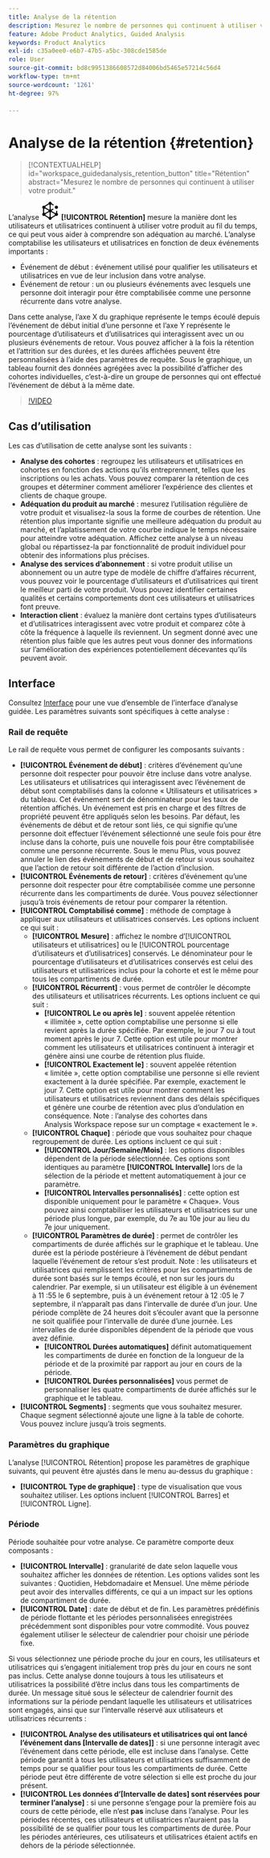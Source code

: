 ```yaml
---
title: Analyse de la rétention
description: Mesurez le nombre de personnes qui continuent à utiliser votre produit.
feature: Adobe Product Analytics, Guided Analysis
keywords: Product Analytics
exl-id: c35a0ee0-e6b7-47b5-a5bc-308cde1585de
role: User
source-git-commit: bd8c9951386608572d84006bd5465e57214c56d4
workflow-type: tm+mt
source-wordcount: '1261'
ht-degree: 97%

---
```


# Analyse de la rétention {#retention}

<!-- markdownlint-disable MD034 -->

>[!CONTEXTUALHELP]
>id="workspace_guidedanalysis_retention_button"
>title="Rétention"
>abstract="Mesurez le nombre de personnes qui continuent à utiliser votre produit."

<!-- markdownlint-enable MD034 -->

L’analyse ![Rétention](/help/assets/icons/Retention.svg) **[!UICONTROL Rétention]** mesure la manière dont les utilisateurs et utilisatrices continuent à utiliser votre produit au fil du temps, ce qui peut vous aider à comprendre son adéquation au marché. L’analyse comptabilise les utilisateurs et utilisatrices en fonction de deux événements importants :

* Événement de début : événement utilisé pour qualifier les utilisateurs et utilisatrices en vue de leur inclusion dans votre analyse.
* Événement de retour : un ou plusieurs événements avec lesquels une personne doit interagir pour être comptabilisée comme une personne récurrente dans votre analyse.

Dans cette analyse, l’axe X du graphique représente le temps écoulé depuis l’événement de début initial d’une personne et l’axe Y représente le pourcentage d’utilisateurs et d’utilisatrices qui interagissent avec un ou plusieurs événements de retour. Vous pouvez afficher à la fois la rétention et l’attrition sur des durées, et les durées affichées peuvent être personnalisées à l’aide des paramètres de requête. Sous le graphique, un tableau fournit des données agrégées avec la possibilité d’afficher des cohortes individuelles, c’est-à-dire un groupe de personnes qui ont effectué l’événement de début à la même date.

>[!VIDEO](https://video.tv.adobe.com/v/3435780/?quality=12&learn=on&captions=fre_fr)


## Cas d’utilisation

Les cas d’utilisation de cette analyse sont les suivants :

* **Analyse des cohortes** : regroupez les utilisateurs et utilisatrices en cohortes en fonction des actions qu’ils entreprennent, telles que les inscriptions ou les achats. Vous pouvez comparer la rétention de ces groupes et déterminer comment améliorer l’expérience des clientes et clients de chaque groupe.
* **Adéquation du produit au marché** : mesurez l’utilisation régulière de votre produit et visualisez-la sous la forme de courbes de rétention. Une rétention plus importante signifie une meilleure adéquation du produit au marché, et l’aplatissement de votre courbe indique le temps nécessaire pour atteindre votre adéquation. Affichez cette analyse à un niveau global ou répartissez-la par fonctionnalité de produit individuel pour obtenir des informations plus précises.
* **Analyse des services d’abonnement** : si votre produit utilise un abonnement ou un autre type de modèle de chiffre d’affaires récurrent, vous pouvez voir le pourcentage d’utilisateurs et d’utilisatrices qui tirent le meilleur parti de votre produit. Vous pouvez identifier certaines qualités et certains comportements dont ces utilisateurs et utilisatrices font preuve.
* **Interaction client** : évaluez la manière dont certains types d’utilisateurs et d’utilisatrices interagissent avec votre produit et comparez côte à côte la fréquence à laquelle ils reviennent. Un segment donné avec une rétention plus faible que les autres peut vous donner des informations sur l’amélioration des expériences potentiellement décevantes qu’ils peuvent avoir.

## Interface

Consultez [Interface](../overview.md#interface) pour une vue d’ensemble de l’interface d’analyse guidée. Les paramètres suivants sont spécifiques à cette analyse :

### Rail de requête

Le rail de requête vous permet de configurer les composants suivants :

* **[!UICONTROL Événement de début]** : critères d’événement qu’une personne doit respecter pour pouvoir être incluse dans votre analyse. Les utilisateurs et utilisatrices qui interagissent avec l’événement de début sont comptabilisés dans la colonne « Utilisateurs et utilisatrices » du tableau. Cet événement sert de dénominateur pour les taux de rétention affichés. Un événement est pris en charge et des filtres de propriété peuvent être appliqués selon les besoins. Par défaut, les événements de début et de retour sont liés, ce qui signifie qu’une personne doit effectuer l’événement sélectionné une seule fois pour être incluse dans la cohorte, puis une nouvelle fois pour être comptabilisée comme une personne récurrente. Sous le menu Plus, vous pouvez annuler le lien des événements de début et de retour si vous souhaitez que l’action de retour soit différente de l’action d’inclusion.
* **[!UICONTROL Événements de retour]** : critères d’événement qu’une personne doit respecter pour être comptabilisée comme une personne récurrente dans les compartiments de durée. Vous pouvez sélectionner jusqu’à trois événements de retour pour comparer la rétention.
* **[!UICONTROL Comptabilisé comme]** : méthode de comptage à appliquer aux utilisateurs et utilisatrices conservés. Les options incluent ce qui suit :
   * **[!UICONTROL Mesure]** : affichez le nombre d’[!UICONTROL utilisateurs et utilisatrices] ou le [!UICONTROL pourcentage d’utilisateurs et d’utilisatrices] conservés. Le dénominateur pour le pourcentage d’utilisateurs et d’utilisatrices conservés est celui des utilisateurs et utilisatrices inclus pour la cohorte et est le même pour tous les compartiments de durée.
   * **[!UICONTROL Récurrent]** : vous permet de contrôler le décompte des utilisateurs et utilisatrices récurrents. Les options incluent ce qui suit :
      * **[!UICONTROL Le ou après le]** : souvent appelée rétention « illimitée », cette option comptabilise une personne si elle revient après la durée spécifiée. Par exemple, le jour 7 ou à tout moment après le jour 7. Cette option est utile pour montrer comment les utilisateurs et utilisatrices continuent à interagir et génère ainsi une courbe de rétention plus fluide.
      * **[!UICONTROL Exactement le]** : souvent appelée rétention « limitée », cette option comptabilise une personne si elle revient exactement à la durée spécifiée. Par exemple, exactement le jour 7. Cette option est utile pour montrer comment les utilisateurs et utilisatrices reviennent dans des délais spécifiques et génère une courbe de rétention avec plus d’ondulation en conséquence. Note : l’analyse des cohortes dans Analysis Workspace repose sur un comptage « exactement le ».
   * **[!UICONTROL Chaque]** : période que vous souhaitez pour chaque regroupement de durée. Les options incluent ce qui suit :
      * **[!UICONTROL Jour/Semaine/Mois]** : les options disponibles dépendent de la période sélectionnée. Ces options sont identiques au paramètre **[!UICONTROL Intervalle]** lors de la sélection de la période et mettent automatiquement à jour ce paramètre.
      * **[!UICONTROL Intervalles personnalisés]** : cette option est disponible uniquement pour le paramètre « Chaque». Vous pouvez ainsi comptabiliser les utilisateurs et utilisatrices sur une période plus longue, par exemple, du 7e au 10e jour au lieu du 7e jour uniquement.
   * **[!UICONTROL Paramètres de durée]** : permet de contrôler les compartiments de durée affichés sur le graphique et le tableau. Une durée est la période postérieure à l’événement de début pendant laquelle l’événement de retour s’est produit. Note : les utilisateurs et utilisatrices qui remplissent les critères pour les compartiments de durée sont basés sur le temps écoulé, et non sur les jours du calendrier. Par exemple, si un utilisateur est éligible à un événement à 11 :55 le 6 septembre, puis à un événement retour à 12 :05 le 7 septembre, il n’apparaît pas dans l’intervalle de durée d’un jour. Une période complète de 24 heures doit s’écouler avant que la personne ne soit qualifiée pour l’intervalle de durée d’une journée. Les intervalles de durée disponibles dépendent de la période que vous avez définie.
      * **[!UICONTROL Durées automatiques]** définit automatiquement les compartiments de durée en fonction de la longueur de la période et de la proximité par rapport au jour en cours de la période.
      * **[!UICONTROL Durées personnalisées]** vous permet de personnaliser les quatre compartiments de durée affichés sur le graphique et le tableau.
* **[!UICONTROL Segments]** : segments que vous souhaitez mesurer. Chaque segment sélectionné ajoute une ligne à la table de cohorte. Vous pouvez inclure jusqu’à trois segments.

### Paramètres du graphique

L’analyse [!UICONTROL Rétention] propose les paramètres de graphique suivants, qui peuvent être ajustés dans le menu au-dessus du graphique :

* **[!UICONTROL Type de graphique]** : type de visualisation que vous souhaitez utiliser. Les options incluent [!UICONTROL Barres] et [!UICONTROL Ligne].

### Période

Période souhaitée pour votre analyse. Ce paramètre comporte deux composants :

* **[!UICONTROL Intervalle]** : granularité de date selon laquelle vous souhaitez afficher les données de rétention. Les options valides sont les suivantes : Quotidien, Hebdomadaire et Mensuel. Une même période peut avoir des intervalles différents, ce qui a un impact sur les options de compartiment de durée.
* **[!UICONTROL Date]** : date de début et de fin. Les paramètres prédéfinis de période flottante et les périodes personnalisées enregistrées précédemment sont disponibles pour votre commodité. Vous pouvez également utiliser le sélecteur de calendrier pour choisir une période fixe.

Si vous sélectionnez une période proche du jour en cours, les utilisateurs et utilisatrices qui s’engagent initialement trop près du jour en cours ne sont pas inclus. Cette analyse donne toujours à tous les utilisateurs et utilisatrices la possibilité d’être inclus dans tous les compartiments de durée. Un message situé sous le sélecteur de calendrier fournit des informations sur la période pendant laquelle les utilisateurs et utilisatrices sont engagés, ainsi que sur l’intervalle réservé aux utilisateurs et utilisatrices récurrents :

* **[!UICONTROL Analyse des utilisateurs et utilisatrices qui ont lancé l’événement dans [Intervalle de dates]]** : si une personne interagit avec l’événement dans cette période, elle est incluse dans l’analyse. Cette période garantit à tous les utilisateurs et utilisatrices suffisamment de temps pour se qualifier pour tous les compartiments de durée. Cette période peut être différente de votre sélection si elle est proche du jour présent.
* **[!UICONTROL Les données d’[Intervalle de dates] sont réservées pour terminer l’analyse]** : si une personne s’engage pour la première fois au cours de cette période, elle n’est **pas** incluse dans l’analyse. Pour les périodes récentes, ces utilisateurs et utilisatrices n’auraient pas la possibilité de se qualifier pour tous les compartiments de durée. Pour les périodes antérieures, ces utilisateurs et utilisatrices étaient actifs en dehors de la période sélectionnée.

<!--
## Example

See below for an example of the analysis.

![Retention](../assets/retention.png)

-->